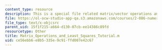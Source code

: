 ```yaml
---
content_type: resource
description: This is a special file related matrix/vector operations and least squares.
file: https://ol-ocw-studio-app-qa.s3.amazonaws.com/courses/2-086-numerical-computation-for-mechanical-engineers-spring-2013/ce56ebb6e8b5335e9c91ffd007e42c67_Matrix_Operations_and_Least_Squares_Tutorial.m
file_type: text/x-objcsrc
parent_uid: 15f1f215-a664-d130-07cb-ee14386c89fd
resourcetype: Other
title: Matrix_Operations_and_Least_Squares_Tutorial.m
uid: ce56ebb6-e8b5-335e-9c91-ffd007e42c67
---
```

